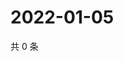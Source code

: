 # 2022-01-05

共 0 条

<!-- BEGIN WEIBO -->
<!-- 最后更新时间 Wed Jan 05 2022 17:09:47 GMT+0800 (China Standard Time) -->

<!-- END WEIBO -->
